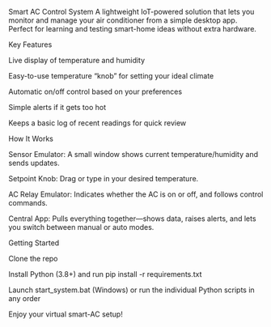 Smart AC Control System
A lightweight IoT-powered solution that lets you monitor and manage your air conditioner from a simple desktop app. Perfect for learning and testing smart-home ideas without extra hardware.

Key Features

Live display of temperature and humidity

Easy-to-use temperature “knob” for setting your ideal climate

Automatic on/off control based on your preferences

Simple alerts if it gets too hot

Keeps a basic log of recent readings for quick review

How It Works

Sensor Emulator: A small window shows current temperature/humidity and sends updates.

Setpoint Knob: Drag or type in your desired temperature.

AC Relay Emulator: Indicates whether the AC is on or off, and follows control commands.

Central App: Pulls everything together—shows data, raises alerts, and lets you switch between manual or auto modes.

Getting Started

Clone the repo

Install Python (3.8+) and run pip install -r requirements.txt

Launch start_system.bat (Windows) or run the individual Python scripts in any order

Enjoy your virtual smart-AC setup!